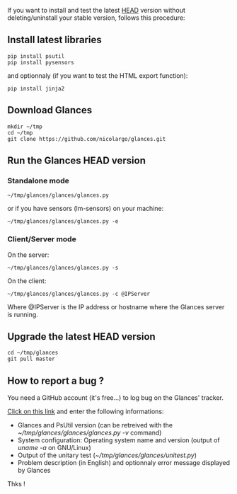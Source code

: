 If you want to install and test the latest [HEAD](https://github.com/nicolargo/glances) version without deleting/uninstall your stable version, follows this procedure:

## Install latest libraries

    pip install psutil
    pip install pysensors

and optionnaly (if you want to test the HTML export function):

    pip install jinja2

## Download Glances

    mkdir ~/tmp
    cd ~/tmp
    git clone https://github.com/nicolargo/glances.git

## Run the Glances HEAD version

### Standalone mode

    ~/tmp/glances/glances/glances.py

or if you have sensors (lm-sensors) on your machine:

    ~/tmp/glances/glances/glances.py -e

### Client/Server mode

On the server:

    ~/tmp/glances/glances/glances.py -s

On the client:

    ~/tmp/glances/glances/glances.py -c @IPServer

Where @IPServer is the IP address or hostname where the Glances server is running.

## Upgrade the latest HEAD version

    cd ~/tmp/glances
    git pull master

## How to report a bug ?

You need a GitHub account (it's free...) to log bug on the Glances' tracker.

[Click on this link](https://github.com/nicolargo/glances/issues/new) and enter the following informations:

* Glances and PsUtil version (can be retreived with the _~/tmp/glances/glances/glances.py -v_ command)
* System configuration: Operating system name and version (output of _uname -a_ on GNU/Linux)
* Output of the unitary test (_~/tmp/glances/glances/unitest.py_)
* Problem description (in English) and optionnaly error message displayed by Glances

Thks !
